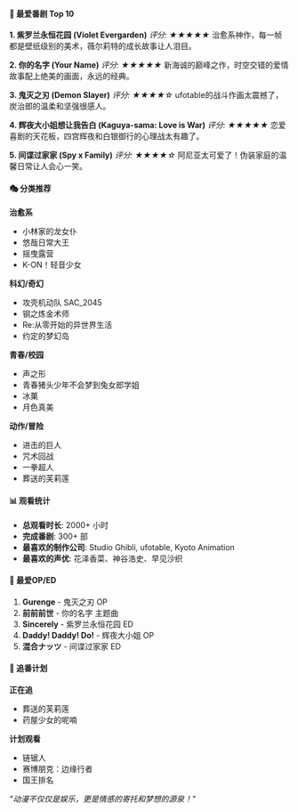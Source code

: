 #### 🌟 最爱番剧 Top 10

**1. 紫罗兰永恒花园 (Violet Evergarden)**
*评分: ★★★★★*
治愈系神作，每一帧都是壁纸级别的美术，薇尔莉特的成长故事让人泪目。

**2. 你的名字 (Your Name)**
*评分: ★★★★★*
新海诚的巅峰之作，时空交错的爱情故事配上绝美的画面，永远的经典。

**3. 鬼灭之刃 (Demon Slayer)**
*评分: ★★★★☆*
ufotable的战斗作画太震撼了，炭治郎的温柔和坚强很感人。

**4. 辉夜大小姐想让我告白 (Kaguya-sama: Love is War)**
*评分: ★★★★★*
恋爱喜剧的天花板，四宫辉夜和白银御行的心理战太有趣了。

**5. 间谍过家家 (Spy x Family)**
*评分: ★★★★☆*
阿尼亚太可爱了！伪装家庭的温馨日常让人会心一笑。

#### 🎭 分类推荐

**治愈系**

- 小林家的龙女仆
- 悠哉日常大王
- 摇曳露营
- K-ON！轻音少女

**科幻/奇幻**

- 攻壳机动队 SAC_2045
- 钢之炼金术师
- Re:从零开始的异世界生活
- 约定的梦幻岛

**青春/校园**

- 声之形
- 青春猪头少年不会梦到兔女郎学姐
- 冰菓
- 月色真美

**动作/冒险**

- 进击的巨人
- 咒术回战
- 一拳超人
- 葬送的芙莉莲

#### 📊 观看统计

- **总观看时长**: 2000+ 小时
- **完成番剧**: 300+ 部
- **最喜欢的制作公司**: Studio Ghibli, ufotable, Kyoto Animation
- **最喜欢的声优**: 花泽香菜、神谷浩史、早见沙织

#### 🎵 最爱OP/ED

1. **Gurenge** - 鬼灭之刃 OP
2. **前前前世** - 你的名字 主题曲
3. **Sincerely** - 紫罗兰永恒花园 ED
4. **Daddy! Daddy! Do!** - 辉夜大小姐 OP
5. **混合ナッツ** - 间谍过家家 ED

#### 💭 追番计划

**正在追**

- 葬送的芙莉莲
- 药屋少女的呢喃

**计划观看**

- 链锯人
- 赛博朋克：边缘行者
- 国王排名

*"动漫不仅仅是娱乐，更是情感的寄托和梦想的源泉！"*
